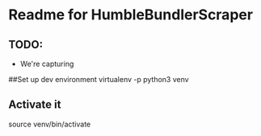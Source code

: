 # Readme for HumbleBundlerScraper

## TODO:
  - We're capturing
  
##Set up dev environment
  virtualenv -p python3 venv

## Activate it
  source venv/bin/activate
